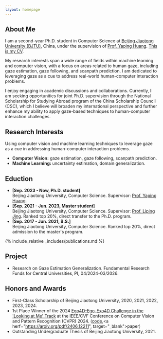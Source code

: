 ```yaml
---
layout: homepage
---
```


## About Me

I am a second-year Ph.D. student in Computer Science at <a href="https://en.bjtu.edu.cn/research_n/res_1/index.htm">Beijing Jiaotong University (BJTU)</a>, China, under the supervision of <a href="https://faculty.bjtu.edu.cn/6124/">Prof. Yaping Huang</a>. <a href="">This is my CV</a>.

My research interests span a wide range of fields within machine learning and computer vision, with a focus on areas related to human gaze, including gaze estimation, gaze following, and scanpath prediction. I am dedicated to leveraging gaze as a cue to address real-world human-computer interaction problems.

I enjoy engaging in academic discussions and collaborations. Currently, I am seeking opportunities for joint Ph.D. supervision through the National Scholarship for Studying Abroad program of the China Scholarship Council (CSC), which I believe will broaden my international perspective and further enhance my ability to apply gaze-based techniques to human-computer interaction challenges.

## Research Interests
Using computer vision and machine learning techniques to leverage gaze as a cue in addressing human-computer interaction problems.
- **Computer Vision:** gaze estimation, gaze following, scanpath prediction.
- **Machine Learning:** uncertainty estimation, domain generalization.

## Eduction

- **[Sep. 2023 - Now, Ph.D. student]** <br> Beijing Jiaotong University, Computer Science. Supervisor: <a href="https://faculty.bjtu.edu.cn/6124/">Prof. Yaping Huang</a>.
- **[Sep. 2021 - Jun. 2023, Master student]** <br> Beijing Jiaotong University, Computer Science. Supervisor: <a href="http://faculty.bjtu.edu.cn/8249/">Prof. Liping Jing</a>. Ranked top 20%, direct transfer to the Ph.D. program.
- **[Sep. 2017 - Jun. 2021, B.S.]** <br> Beijing Jiaotong University, Computer Science. Ranked top 20%, direct admission to the master's program.

{% include_relative _includes/publications.md %}

## Project

- Research on Gaze Estimation Generalization. Fundamental Research Funds for Central Universities, PI, 04/2024-03/2026.

## Honors and Awards

- First-Class Scholarship of Beijing Jiaotong University, 2020, 2021, 2022, 2023, 2024.
- 1st Place Winner of the 2024 <a href="https://ego4d-data.org/docs/challenge/" target="_blank">Ego4D-Ego-Exo4D Challenge in the 'Looking at Me' Track</a> at the IEEE/CVF Conference on Computer Vision and Pattern Recognition (CVPR) 2024. (<a href="https://github.com/KanokphanL/Ego4D_LAM_InternLSTM" target="_blank">code</a>,<a herf="https://arxiv.org/pdf/2406.12211", target="_blank">paper</a>)
- Outstanding Undergraduate Thesis of Beijing Jiaotong University, 2021.
